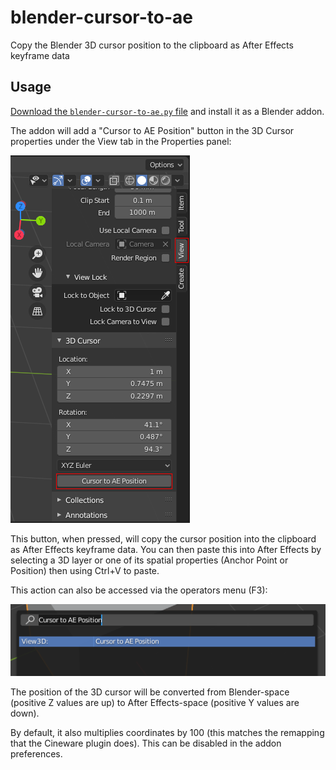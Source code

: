 # blender-cursor-to-ae
Copy the Blender 3D cursor position to the clipboard as After Effects keyframe data

## Usage
[Download the `blender-cursor-to-ae.py` file](https://github.com/adroitwhiz/blender-cursor-to-ae/raw/master/blender-cursor-to-ae.py) and install it as a Blender addon.

The addon will add a "Cursor to AE Position" button in the 3D Cursor properties under the View tab in the Properties panel:

![Demo](docs/demo.png)

This button, when pressed, will copy the cursor position into the clipboard as After Effects keyframe data. You can then paste this into After Effects by selecting a 3D layer or one of its spatial properties (Anchor Point or Position) then using Ctrl+V to paste.

This action can also be accessed via the operators menu (F3):

![Demo](docs/demo2.png)

The position of the 3D cursor will be converted from Blender-space (positive Z values are up) to After Effects-space (positive Y values are down).

By default, it also multiplies coordinates by 100 (this matches the remapping that the Cineware plugin does). This can be disabled in the addon preferences.
